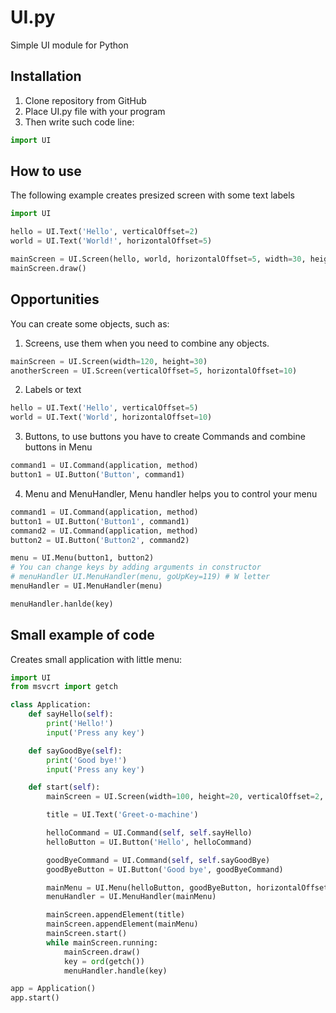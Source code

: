 # UI.py
Simple UI module for Python

## Installation
1. Clone repository from GitHub
2. Place UI.py file with your program
3. Then write such code line:
```Python
import UI
```

## How to use
The following example creates presized screen with some text labels
```Python
import UI

hello = UI.Text('Hello', verticalOffset=2)
world = UI.Text('World!', horizontalOffset=5)

mainScreen = UI.Screen(hello, world, horizontalOffset=5, width=30, height=10)
mainScreen.draw()
```

## Opportunities
You can create some objects, such as:
1. Screens, use them when you need to combine any objects.
```Python
mainScreen = UI.Screen(width=120, height=30)
anotherScreen = UI.Screen(verticalOffset=5, horizontalOffset=10)
```
2. Labels or text
```Python
hello = UI.Text('Hello', verticalOffset=5)
world = UI.Text('World', horizontalOffset=10)
```
3. Buttons, to use buttons you have to create Commands and combine buttons in Menu
```Python
command1 = UI.Command(application, method)
button1 = UI.Button('Button', command1)
```
4. Menu and MenuHandler, Menu handler helps you to control your menu
```Python
command1 = UI.Command(application, method)
button1 = UI.Button('Button1', command1)
command2 = UI.Command(application, method)
button2 = UI.Button('Button2', command2)

menu = UI.Menu(button1, button2)
# You can change keys by adding arguments in constructor
# menuHandler UI.MenuHandler(menu, goUpKey=119) # W letter
menuHandler = UI.MenuHandler(menu)

menuHandler.hanlde(key)
```

## Small example of code
Creates small application with little menu:
```Python
import UI
from msvcrt import getch

class Application:
    def sayHello(self):
        print('Hello!')
        input('Press any key')

    def sayGoodBye(self):
        print('Good bye!')
        input('Press any key')

    def start(self):
        mainScreen = UI.Screen(width=100, height=20, verticalOffset=2, horizontalOffset=10)

        title = UI.Text('Greet-o-machine')

        helloCommand = UI.Command(self, self.sayHello)
        helloButton = UI.Button('Hello', helloCommand)

        goodByeCommand = UI.Command(self, self.sayGoodBye)
        goodByeButton = UI.Button('Good bye', goodByeCommand)

        mainMenu = UI.Menu(helloButton, goodByeButton, horizontalOffset=5)
        menuHandler = UI.MenuHandler(mainMenu)

        mainScreen.appendElement(title)
        mainScreen.appendElement(mainMenu)
        mainScreen.start()
        while mainScreen.running:
            mainScreen.draw()
            key = ord(getch())
            menuHandler.handle(key)

app = Application()
app.start()
```
